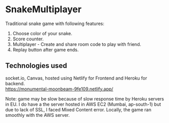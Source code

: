 # SnakeMultiplayer
Traditional snake game with following features:
1. Choose color of your snake.
2. Score counter.
3. Multiplayer - Create and share room code to play with friend.
4. Replay button after game ends.

## Technologies used
socket.io, Canvas, hosted using Netlify for Frontend and Heroku for backend. <br>
https://monumental-moonbeam-9fe109.netlify.app/

Note: game may be slow because of slow response time by Heroku servers in EU. I do have a the server hosted in AWS EC2 (Mumbai, ap-south-1) but due to lack of SSL, I faced Mixed Content error. Locally, the game ran smoothly with the AWS server.
